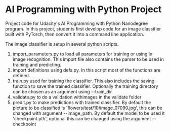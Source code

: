 # AI Programming with Python Project

Project code for Udacity's AI Programming with Python Nanodegree program. In this project, students first develop code for an image classifier built with PyTorch, then convert it into a command line application.


The image classifier is setup in several python scripts.

1. import_parameters.py to load all parameters for training or using in image recognition. This import file also contains the parser to be used in training and predicting.
2. import definitions using defs.py. In this script most of the functions are defined.
3. train.py used for training the classifier. This also includes the saving function to save the trained classifier. Optionally the training directory can be chosen as an argument using --train_dir
4. validate.py to do a validation withimages in the validate folder 
5. predit.py to make predictions with trained classifier. 
	By default the picture to be classified is 'flowers/test/10/image_07090.jpg', this can be changed with argument --image_path. 
	By default the model to be used it 'checkpoint.pth', optional this can be changed using the argument --checkpoint
